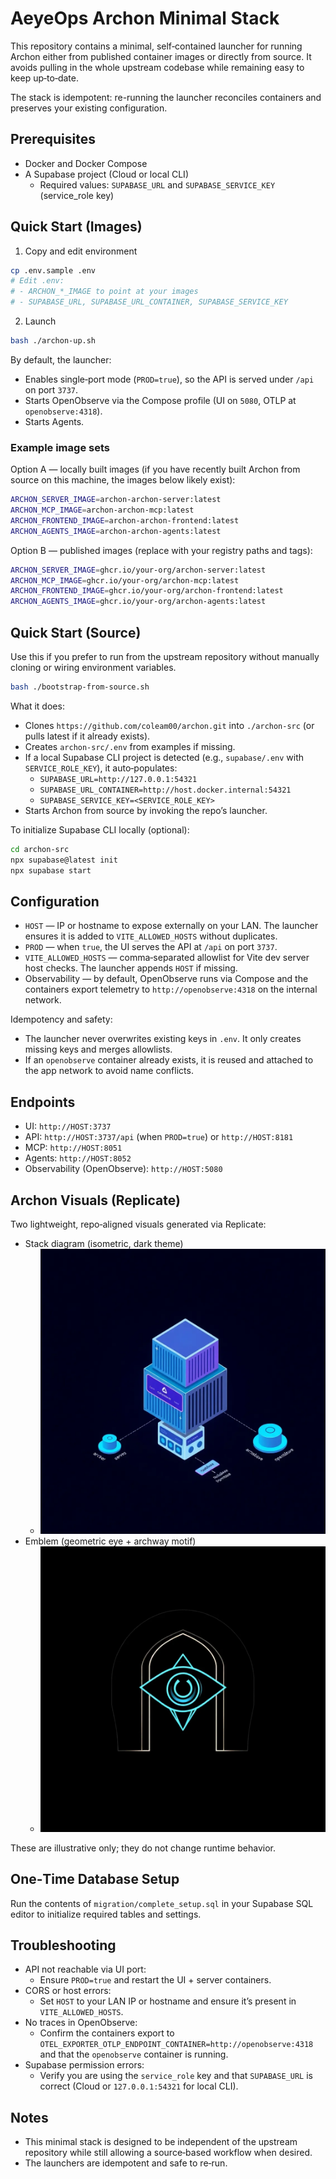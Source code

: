 # AeyeOps Archon Minimal Stack

This repository contains a minimal, self‑contained launcher for running Archon either from published container images or directly from source. It avoids pulling in the whole upstream codebase while remaining easy to keep up‑to‑date.

The stack is idempotent: re-running the launcher reconciles containers and preserves your existing configuration.

## Prerequisites

- Docker and Docker Compose
- A Supabase project (Cloud or local CLI)
  - Required values: `SUPABASE_URL` and `SUPABASE_SERVICE_KEY` (service_role key)

## Quick Start (Images)

1. Copy and edit environment

```bash
cp .env.sample .env
# Edit .env:
# - ARCHON_*_IMAGE to point at your images
# - SUPABASE_URL, SUPABASE_URL_CONTAINER, SUPABASE_SERVICE_KEY
```

2. Launch

```bash
bash ./archon-up.sh
```

By default, the launcher:
- Enables single‑port mode (`PROD=true`), so the API is served under `/api` on port `3737`.
- Starts OpenObserve via the Compose profile (UI on `5080`, OTLP at `openobserve:4318`).
- Starts Agents.

### Example image sets

Option A — locally built images (if you have recently built Archon from source on this machine, the images below likely exist):

```bash
ARCHON_SERVER_IMAGE=archon-archon-server:latest
ARCHON_MCP_IMAGE=archon-archon-mcp:latest
ARCHON_FRONTEND_IMAGE=archon-archon-frontend:latest
ARCHON_AGENTS_IMAGE=archon-archon-agents:latest
```

Option B — published images (replace with your registry paths and tags):

```bash
ARCHON_SERVER_IMAGE=ghcr.io/your-org/archon-server:latest
ARCHON_MCP_IMAGE=ghcr.io/your-org/archon-mcp:latest
ARCHON_FRONTEND_IMAGE=ghcr.io/your-org/archon-frontend:latest
ARCHON_AGENTS_IMAGE=ghcr.io/your-org/archon-agents:latest
```

## Quick Start (Source)

Use this if you prefer to run from the upstream repository without manually cloning or wiring environment variables.

```bash
bash ./bootstrap-from-source.sh
```

What it does:
- Clones `https://github.com/coleam00/archon.git` into `./archon-src` (or pulls latest if it already exists).
- Creates `archon-src/.env` from examples if missing.
- If a local Supabase CLI project is detected (e.g., `supabase/.env` with `SERVICE_ROLE_KEY`), it auto‑populates:
  - `SUPABASE_URL=http://127.0.0.1:54321`
  - `SUPABASE_URL_CONTAINER=http://host.docker.internal:54321`
  - `SUPABASE_SERVICE_KEY=<SERVICE_ROLE_KEY>`
- Starts Archon from source by invoking the repo’s launcher.

To initialize Supabase CLI locally (optional):

```bash
cd archon-src
npx supabase@latest init
npx supabase start
```

## Configuration

- `HOST` — IP or hostname to expose externally on your LAN. The launcher ensures it is added to `VITE_ALLOWED_HOSTS` without duplicates.
- `PROD` — when `true`, the UI serves the API at `/api` on port `3737`.
- `VITE_ALLOWED_HOSTS` — comma‑separated allowlist for Vite dev server host checks. The launcher appends `HOST` if missing.
- Observability — by default, OpenObserve runs via Compose and the containers export telemetry to `http://openobserve:4318` on the internal network.

Idempotency and safety:
- The launcher never overwrites existing keys in `.env`. It only creates missing keys and merges allowlists.
- If an `openobserve` container already exists, it is reused and attached to the app network to avoid name conflicts.

## Endpoints

- UI: `http://HOST:3737`
- API: `http://HOST:3737/api` (when `PROD=true`) or `http://HOST:8181`
- MCP: `http://HOST:8051`
- Agents: `http://HOST:8052`
- Observability (OpenObserve): `http://HOST:5080`

## Archon Visuals (Replicate)

Two lightweight, repo‑aligned visuals generated via Replicate:

- Stack diagram (isometric, dark theme)
  - ![Archon Stack](images/archon-stack.webp)
- Emblem (geometric eye + archway motif)
  - ![Archon Emblem](images/archon-emblem.webp)

These are illustrative only; they do not change runtime behavior.

## One‑Time Database Setup

Run the contents of `migration/complete_setup.sql` in your Supabase SQL editor to initialize required tables and settings.

## Troubleshooting

- API not reachable via UI port:
  - Ensure `PROD=true` and restart the UI + server containers.
- CORS or host errors:
  - Set `HOST` to your LAN IP or hostname and ensure it’s present in `VITE_ALLOWED_HOSTS`.
- No traces in OpenObserve:
  - Confirm the containers export to `OTEL_EXPORTER_OTLP_ENDPOINT_CONTAINER=http://openobserve:4318` and that the `openobserve` container is running.
- Supabase permission errors:
  - Verify you are using the `service_role` key and that `SUPABASE_URL` is correct (Cloud or `127.0.0.1:54321` for local CLI).

## Notes

- This minimal stack is designed to be independent of the upstream repository while still allowing a source‑based workflow when desired.
- The launchers are idempotent and safe to re‑run.
